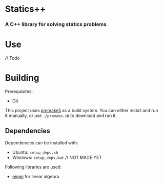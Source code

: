 # Statics++

### A C++ library for solving statics problems

# Use
// Todo

# Building

Prerequisites:
- Git

This project uses [premake5](https://premake.github.io/) as a build system. You can either install and run it manually, or use `./premake.sh` to download and run it.

## Dependencies
Dependencies can be installed with:
- Ubuntu: `setup_deps.sh`
- Windows: `setup_deps.bat` // NOT MADE YET



Following libraries are used:
- [eigen](https://eigen.tuxfamily.org/index.php?title=Main_Page) for linear algebra